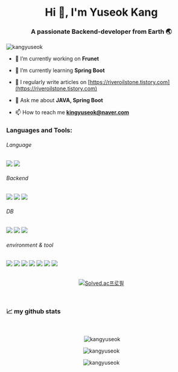 <h1 align="center">Hi 👋, I'm Yuseok Kang</h1>
<h3 align="center">A passionate Backend-developer from Earth 🌏</h3>

<p align="left"> <img src="https://komarev.com/ghpvc/?username=kangyuseok&label=Profile%20views&color=0e75b6&style=flat" alt="kangyuseok" /> </p>

- 🔭 I’m currently working on **Frunet**

- 🌱 I’m currently learning **Spring Boot**

- 📝 I regularly write articles on [https://riveroilstone.tistory.com](https://riveroilstone.tistory.com)

- 💬 Ask me about **JAVA, Spring Boot**

- 📫 How to reach me **kingyuseok@naver.com**


<h3 align="left">Languages and Tools:</h3>

###### Language
<div>
<img src="https://img.shields.io/badge/java-007396?style=flat-square&logo=java&logoColor=FFFFFF"/>
<img src="https://img.shields.io/badge/C-A8B9CC?style=flat-square&logo=C&logoColor=000000"/>
</div>



###### Backend

<div>
<img src="https://img.shields.io/badge/spring-6DB33F?style=flat-square&logo=spring&logoColor=FFFFFF"/>
<img src="https://img.shields.io/badge/SpringBoot-6DB33F?style=flat-square&logo=SpringBoot&logoColor=FFFFFF"/>
<img src="https://img.shields.io/badge/Thymeleaf-005F0F?style=flat-square&logo=Thymeleaf&logoColor=FFFFFF"/>


</div>

###### DB
<div>
<img src="https://img.shields.io/badge/mysql-4479A1?style=flat-square&logo=mysql&logoColor=FFFFFF"/>
<img src="https://img.shields.io/badge/oracle-F80000?style=flat-square&logo=oracle&logoColor=FFFFFF"/>
<img src="https://img.shields.io/badge/MongoDB-47A248?style=flat-square&logo=MongoDB&logoColor=FFFFFF"/>
</div>


###### environment & tool

<div>
<img src="https://img.shields.io/badge/git-F05032?style=flat-square&logo=git&logoColor=FFFFFF"/>
<img src="https://img.shields.io/badge/github-181717?style=flat-square&logo=github&logoColor=FFFFFF"/>
<img src="https://img.shields.io/badge/figma-F24E1E?style=flat-square&logo=figma&logoColor=FFFFFF"/>
<img src="https://img.shields.io/badge/Visual Studio-5C2D91?style=flat-square&logo=VisualStudio&logoColor=FFFFFF"/>
<img src="https://img.shields.io/badge/vscode-007ACC?style=flat-square&logo=visualstudiocode&logoColor=FFFFFF"/>
<img src="https://img.shields.io/badge/intellij-000000?style=flat-square&logo=intellijidea&logoColor=FFFFFF"/>
<img src="https://img.shields.io/badge/DBeaver-382923?style=flat-square&logo=DBeaver&logoColor=FFFFFF"/>
</div>

<br>
<div align="center">

  
[![Solved.ac프로필](http://mazassumnida.wtf/api/generate_badge?boj=kangyuseok)](https://solved.ac/{handle})

</div>
<br>

 <h3 align="left">📈 my github stats</h3>
<br />
<p  align="center">&nbsp;<img align="center" src="https://github-readme-stats.vercel.app/api?username=kangyuseok&show_icons=true&theme=gotham&locale=en" alt="kangyuseok" /></p>
<p  align="center"><img align="center" src="https://github-readme-streak-stats.herokuapp.com/?user=kangyuseok&theme=gotham" alt="kangyuseok" /></p>

<p align="center"><img align="center" src="https://github-readme-stats.vercel.app/api/top-langs?username=kangyuseok&show_icons=true&locale=en&layout=compact&theme=gotham" alt="kangyuseok" /></p>
